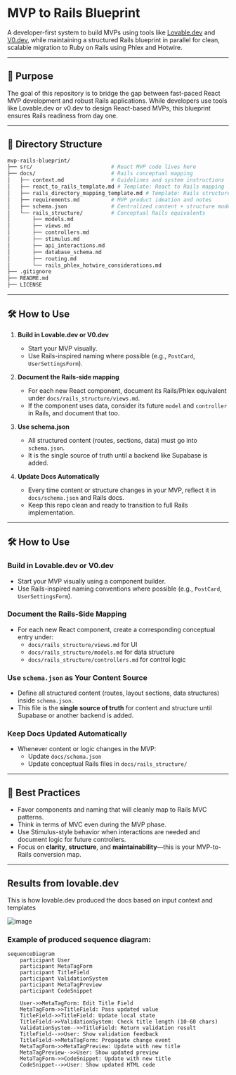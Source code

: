 # MVP to Rails Blueprint

A developer-first system to build MVPs using tools like [Lovable.dev](https://lovable.dev) and [V0.dev](https://v0.dev), 
while maintaining a structured Rails blueprint in parallel for clean, scalable migration to Ruby on Rails using Phlex and Hotwire.

---

## 🎯 Purpose

The goal of this repository is to bridge the gap between fast-paced React MVP development and robust Rails applications. 
While developers use tools like Lovable.dev or v0.dev to design React-based MVPs, this blueprint ensures Rails readiness from day one.

---

## 📁 Directory Structure

```bash
mvp-rails-blueprint/
├── src/                         # React MVP code lives here
├── docs/                        # Rails conceptual mapping
│   ├── context.md               # Guidelines and system instructions
│   ├── react_to_rails_template.md # Template: React to Rails mapping
│   ├── rails_directory_mapping_template.md # Template: Rails structure mapping
│   ├── requirements.md          # MVP product ideation and notes
│   ├── schema.json              # Centralized content + structure model
│   └── rails_structure/         # Conceptual Rails equivalents
│       ├── models.md
│       ├── views.md
│       ├── controllers.md
│       ├── stimulus.md
│       ├── api_interactions.md
│       ├── database_schema.md
│       ├── routing.md
│       └── rails_phlex_hotwire_considerations.md
├── .gitignore
├── README.md
├── LICENSE
```

---

## 🛠️ How to Use

1. **Build in Lovable.dev or V0.dev**
   - Start your MVP visually.
   - Use Rails-inspired naming where possible (e.g., `PostCard`, `UserSettingsForm`).

2. **Document the Rails-side mapping**
   - For each new React component, document its Rails/Phlex equivalent under `docs/rails_structure/views.md`.
   - If the component uses data, consider its future `model` and `controller` in Rails, and document that too.

3. **Use schema.json**
   - All structured content (routes, sections, data) must go into `schema.json`.
   - It is the single source of truth until a backend like Supabase is added.

4. **Update Docs Automatically**
   - Every time content or structure changes in your MVP, reflect it in `docs/schema.json` and Rails docs.
   - Keep this repo clean and ready to transition to full Rails implementation.

---

## 🛠️ How to Use

### Build in Lovable.dev or V0.dev
- Start your MVP visually using a component builder.
- Use Rails-inspired naming conventions where possible (e.g., `PostCard`, `UserSettingsForm`).

### Document the Rails-Side Mapping
- For each new React component, create a corresponding conceptual entry under:
  - `docs/rails_structure/views.md` for UI
  - `docs/rails_structure/models.md` for data structure
  - `docs/rails_structure/controllers.md` for control logic

### Use `schema.json` as Your Content Source
- Define all structured content (routes, layout sections, data structures) inside `schema.json`.
- This file is the **single source of truth** for content and structure until Supabase or another backend is added.

### Keep Docs Updated Automatically
- Whenever content or logic changes in the MVP:
  - Update `docs/schema.json`
  - Update conceptual Rails files in `docs/rails_structure/`

---

## 🧠 Best Practices

- Favor components and naming that will cleanly map to Rails MVC patterns.
- Think in terms of MVC even during the MVP phase.
- Use Stimulus-style behavior when interactions are needed and document logic for future controllers.
- Focus on **clarity**, **structure**, and **maintainability**—this is your MVP-to-Rails conversion map.

---

## Results from lovable.dev
This is how lovable.dev produced the docs based on input context and templates

![image](https://github.com/user-attachments/assets/7e64070f-067e-418d-aa59-2229e541c0c3)

### Example of produced sequence diagram:

```mermaid
sequenceDiagram
    participant User
    participant MetaTagForm
    participant TitleField
    participant ValidationSystem
    participant MetaTagPreview
    participant CodeSnippet
    
    User->>MetaTagForm: Edit Title Field
    MetaTagForm->>TitleField: Pass updated value
    TitleField->>TitleField: Update local state
    TitleField->>ValidationSystem: Check title length (10-60 chars)
    ValidationSystem-->>TitleField: Return validation result
    TitleField-->>User: Show validation feedback
    TitleField->>MetaTagForm: Propagate change event
    MetaTagForm->>MetaTagPreview: Update with new title
    MetaTagPreview-->>User: Show updated preview
    MetaTagForm->>CodeSnippet: Update with new title
    CodeSnippet-->>User: Show updated HTML code
```
